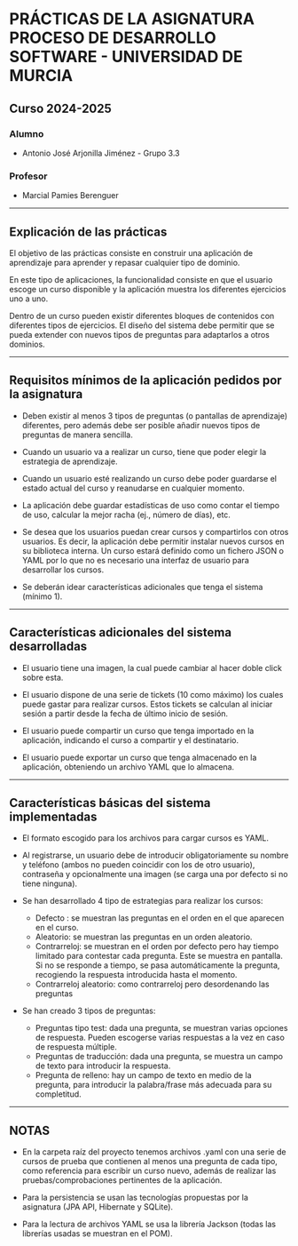 # PRÁCTICAS DE LA ASIGNATURA PROCESO DE DESARROLLO SOFTWARE - UNIVERSIDAD DE MURCIA
## Curso 2024-2025

### Alumno
- Antonio José Arjonilla Jiménez - Grupo 3.3

### Profesor
- Marcial Pamies Berenguer

---
## Explicación de las prácticas
El objetivo de las prácticas consiste en construir una aplicación de aprendizaje para aprender y repasar cualquier tipo de dominio.

En este tipo de aplicaciones, la funcionalidad consiste en que el usuario escoge un curso disponible y la aplicación muestra los
diferentes ejercicios uno a uno.

Dentro de un curso pueden existir diferentes bloques de contenidos con diferentes tipos de ejercicios.
El diseño del sistema debe permitir que se pueda extender con nuevos tipos de preguntas para adaptarlos a otros dominios.

---
## Requisitos mínimos de la aplicación pedidos por la asignatura

- Deben existir al menos 3 tipos de preguntas (o pantallas de aprendizaje) diferentes, pero
además debe ser posible añadir nuevos tipos de preguntas de manera sencilla.

- Cuando un usuario va a realizar un curso, tiene que poder elegir la estrategia de aprendizaje.
  
- Cuando un usuario esté realizando un curso debe poder guardarse el estado actual del curso y
reanudarse en cualquier momento.

- La aplicación debe guardar estadísticas de uso como contar el tiempo de uso, calcular la mejor
racha (ej., número de días), etc.

- Se desea que los usuarios puedan crear cursos y compartirlos con otros usuarios. Es decir, la
aplicación debe permitir instalar nuevos cursos en su biblioteca interna. Un curso estará
definido como un fichero JSON o YAML por lo que no es necesario una interfaz de usuario
para desarrollar los cursos.

- Se deberán idear características adicionales que tenga el sistema (mínimo 1).
---
## Características adicionales del sistema desarrolladas

- El usuario tiene una imagen, la cual puede cambiar al hacer doble click sobre esta.

- El usuario dispone de una serie de tickets (10 como máximo) los cuales puede gastar para realizar cursos.
Estos tickets se calculan al iniciar sesión a partir desde la fecha de último inicio de sesión.

- El usuario puede compartir un curso que tenga importado en la aplicación, indicando el curso a compartir y el destinatario.

- El usuario puede exportar un curso que tenga almacenado en la aplicación, obteniendo un archivo YAML que lo almacena.
---
## Características básicas del sistema implementadas
- El formato escogido para los archivos para cargar cursos es YAML.

- Al registrarse, un usuario debe de introducir obligatoriamente su nombre y teléfono (ambos no pueden coincidir con los de otro usuario), contraseña y opcionalmente una imagen (se carga una por defecto si no tiene ninguna).

- Se han desarrollado 4 tipo de estrategias para realizar los cursos:
  - Defecto : se muestran las preguntas en el orden en el que aparecen en el curso.
  - Aleatorio: se muestran las preguntas en un orden aleatorio.
  - Contrarreloj: se muestran en el orden por defecto pero hay tiempo limitado para contestar cada pregunta. Este se muestra en pantalla. Si no se responde a tiempo, se pasa automáticamente la pregunta, recogiendo la respuesta introducida hasta el momento.
  - Contrarreloj aleatorio: como contrarreloj pero desordenando las preguntas

- Se han creado 3 tipos de preguntas:
  - Preguntas tipo test: dada una pregunta, se muestran varias opciones de respuesta. Pueden escogerse varias respuestas a la vez en caso de respuesta múltiple.
  - Preguntas de traducción: dada una pregunta, se muestra un campo de texto para introducir la respuesta.
  - Pregunta de relleno: hay un campo de texto en medio de la pregunta, para introducir la palabra/frase más adecuada para su completitud. 
---
## NOTAS

- En la carpeta raíz del proyecto tenemos archivos .yaml con una serie de cursos de prueba que contienen al menos una pregunta de cada tipo,
  como referencia para escribir un curso nuevo, además de realizar las pruebas/comprobaciones pertinentes de la aplicación.
  
- Para la persistencia se usan las tecnologías propuestas por la asignatura (JPA API, Hibernate y SQLite).

- Para la lectura de archivos YAML se usa la librería Jackson (todas las librerías usadas se muestran en el POM).
